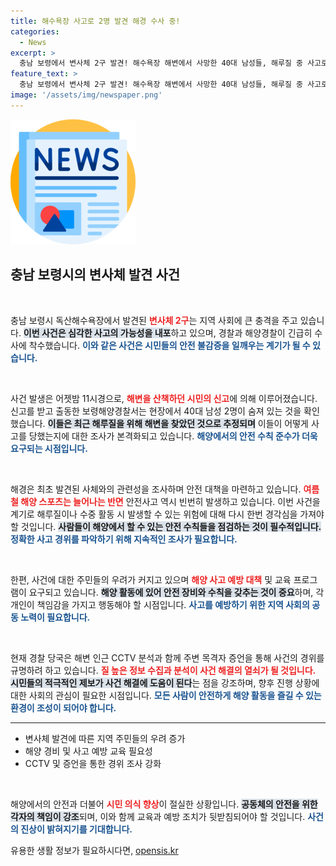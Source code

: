 ```yaml
---
title: 해수욕장 사고로 2명 발견 해경 수사 중!
categories:
  - News
excerpt: >
  충남 보령에서 변사체 2구 발견! 해수욕장 해변에서 사망한 40대 남성들, 해루질 중 사고로 추정. 경찰의 긴급 수사가 시작됐다! 사건의 전말은?
feature_text: >
  충남 보령에서 변사체 2구 발견! 해수욕장 해변에서 사망한 40대 남성들, 해루질 중 사고로 추정. 경찰의 긴급 수사가 시작됐다! 사건의 전말은?
image: '/assets/img/newspaper.png'
---
```


<p><img src="/assets/img/newspaper.png" alt="kimp 속보" /></p>

<h2 data-ke-size="size26">충남 보령시의 변사체 발견 사건</h2>

<p data-ke-size="size16">&nbsp;</p>

<p>충남 보령시 독산해수욕장에서 발견된 <b><span style="color: #ee2323;">변사체 2구</span></b>는 지역 사회에 큰 충격을 주고 있습니다. <b><span style="background-color: #21538527;">이번 사건은 심각한 사고의 가능성을 내포</span></b>하고 있으며, 경찰과 해양경찰이 긴급히 수사에 착수했습니다. <b><span style="color: #1a5490;">이와 같은 사건은 시민들의 안전 불감증을 일깨우는 계기가 될 수 있습니다.</span></b></p>

<p data-ke-size="size16">&nbsp;</p>

<p>사건 발생은 어젯밤 11시경으로, <b><span style="color: #ee2323;">해변을 산책하던 시민의 신고</span></b>에 의해 이루어졌습니다. 신고를 받고 출동한 보령해양경찰서는 현장에서 40대 남성 2명이 숨져 있는 것을 확인했습니다. <b><span style="background-color: #21538527;">이들은 최근 해루질을 위해 해변을 찾았던 것으로 추정되며</span></b> 이들이 어떻게 사고를 당했는지에 대한 조사가 본격화되고 있습니다. <b><span style="color: #1a5490;">해양에서의 안전 수칙 준수가 더욱 요구되는 시점입니다.</span></b></p>

<p data-ke-size="size16">&nbsp;</p>

<p>해경은 최초 발견된 사체와의 관련성을 조사하며 안전 대책을 마련하고 있습니다. <b><span style="color: #ee2323;">여름철 해양 스포츠는 늘어나는 반면</span></b> 안전사고 역시 빈번히 발생하고 있습니다. 이번 사건을 계기로 해루질이나 수중 활동 시 발생할 수 있는 위험에 대해 다시 한번 경각심을 가져야 할 것입니다. <b><span style="background-color: #21538527;">사람들이 해양에서 할 수 있는 안전 수칙들을 점검하는 것이 필수적입니다.</span></b> <b><span style="color: #1a5490;">정확한 사고 경위를 파악하기 위해 지속적인 조사가 필요합니다.</span></b></p>

<p data-ke-size="size16">&nbsp;</p>

<p>한편, 사건에 대한 주민들의 우려가 커지고 있으며 <b><span style="color: #ee2323;">해양 사고 예방 대책</span></b> 및 교육 프로그램이 요구되고 있습니다. <b><span style="background-color: #21538527;">해양 활동에 있어 안전 장비와 수칙을 갖추는 것이 중요</span></b>하며, 각 개인이 책임감을 가지고 행동해야 할 시점입니다. <b><span style="color: #1a5490;">사고를 예방하기 위한 지역 사회의 공동 노력이 필요합니다.</span></b></p>

<p data-ke-size="size16">&nbsp;</p>

<p>현재 경찰 당국은 해변 인근 CCTV 분석과 함께 주변 목격자 증언을 통해 사건의 경위를 규명하려 하고 있습니다. <b><span style="color: #ee2323;">질 높은 정보 수집과 분석이 사건 해결의 열쇠가 될 것입니다.</span></b> <b><span style="background-color: #21538527;">시민들의 적극적인 제보가 사건 해결에 도움이 된다</span></b>는 점을 강조하며, 향후 진행 상황에 대한 사회의 관심이 필요한 시점입니다. <b><span style="color: #1a5490;">모든 사람이 안전하게 해양 활동을 즐길 수 있는 환경이 조성이 되어야 합니다.</span></b></p>

<hr>

<ul>
    <li>변사체 발견에 따른 지역 주민들의 우려 증가</li>
    <li>해양 경비 및 사고 예방 교육 필요성</li>
    <li>CCTV 및 증언을 통한 경위 조사 강화</li>
</ul>

<p data-ke-size="size16">&nbsp;</p>

<p>해양에서의 안전과 더불어 <b><span style="color: #ee2323;">시민 의식 향상</span></b>이 절실한 상황입니다. <b><span style="background-color: #21538527;">공동체의 안전을 위한 각자의 책임이 강조</span></b>되며, 이와 함께 교육과 예방 조치가 뒷받침되어야 할 것입니다. <b><span style="color: #1a5490;">사건의 진상이 밝혀지기를 기대합니다.</span></b></p>
유용한 생활 정보가 필요하시다면, <a href="https://opensis.kr" rel="dofollow">opensis.kr</a>


